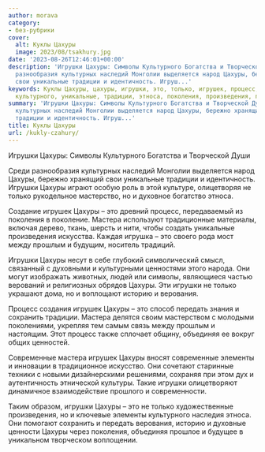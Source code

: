 ```yaml
---
author: morava
category:
- без-рубрики
cover:
  alt: Куклы Цахуры
  image: 2023/08/tsakhury.jpg
date: '2023-08-26T12:46:01+00:00'
description: 'Игрушки Цахуры: Символы Культурного Богатства и Творческой Души Среди
  разнообразия культурных наследий Монголии выделяется народ Цахуры, бережно хранящий
  свои уникальные традиции и идентичность. Игруш...'
keywords: Куклы Цахуры, цахуры, игрушки, это, только, игрушек, процесс, мастера, символы,
  культурного, уникальные, традиции, этноса, поколения, произведения, прошлым
summary: 'Игрушки Цахуры: Символы Культурного Богатства и Творческой Души Среди разнообразия
  культурных наследий Монголии выделяется народ Цахуры, бережно хранящий свои уникальные
  традиции и идентичность. Игруш...'
title: Куклы Цахуры
url: /kukly-czahury/
---
```


Игрушки Цахуры: Символы Культурного Богатства и Творческой Души

Среди разнообразия культурных наследий Монголии выделяется народ Цахуры, бережно хранящий свои уникальные традиции и идентичность. Игрушки Цахуры играют особую роль в этой культуре, олицетворяя не только рукодельное мастерство, но и духовное богатство этноса.

Создание игрушек Цахуры – это древний процесс, передаваемый из поколения в поколение. Мастера используют традиционные материалы, включая дерево, ткань, шерсть и нити, чтобы создать уникальные произведения искусства. Каждая игрушка – это своего рода мост между прошлым и будущим, носитель традиций.

Игрушки Цахуры несут в себе глубокий символический смысл, связанный с духовными и культурными ценностями этого народа. Они могут изображать животных, людей или символы, являющиеся частью верований и религиозных обрядов Цахуры. Эти игрушки не только украшают дома, но и воплощают историю и верования.

Процесс создания игрушек Цахуры – это способ передать знания и сохранить традиции. Мастера делятся своим мастерством с молодыми поколениями, укрепляя тем самым связь между прошлым и настоящим. Этот процесс также сплочает общину, объединяя ее вокруг общих ценностей.

Современные мастера игрушек Цахуры вносят современные элементы и инновации в традиционное искусство. Они сочетают старинные техники с новыми дизайнерскими решениями, сохраняя при этом дух и аутентичность этнической культуры. Такие игрушки олицетворяют динамичное взаимодействие прошлого и современности.

Таким образом, игрушки Цахуры – это не только художественные произведения, но и ключевые элементы культурного наследия этноса. Они помогают сохранить и передать верования, историю и духовные ценности Цахуры через поколения, объединяя прошлое и будущее в уникальном творческом воплощении.